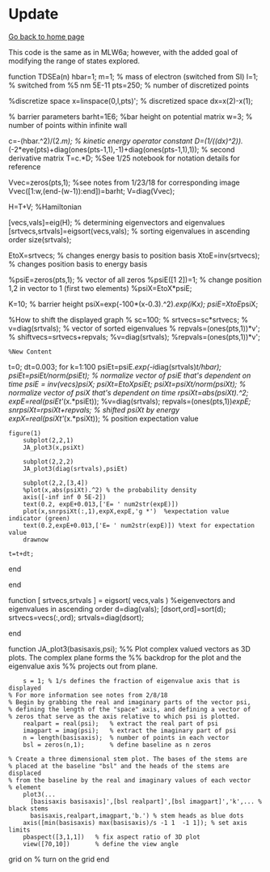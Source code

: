 # Update
[Go back to home page](/README.md)

This code is the same as in MLW6a; however, with the added goal of modifying the range of states explored.

function TDSEa(n)
hbar=1;
m=1; % mass of electron (switched from SI)
l=1; % switched from %5 nm 5E-11
pts=250; % number of discretized points

%discretize space
x=linspace(0,l,pts)'; % discretized space
dx=x(2)-x(1);

% barrier parameters
barht=1E6; %bar height on potential matrix
w=3; % number of points within infinite wall

c=-(hbar.^2)/(2.*m); % kinetic energy operator constant 
D=(1/((dx)^2)).*(-2*eye(pts)+diag(ones(pts-1,1),-1)+diag(ones(pts-1,1),1)); % second derivative matrix
T=c.*D;  %See 1/25 notebook for notation details for reference

Vvec=zeros(pts,1); %see notes from 1/23/18 for corresponding image
Vvec([1:w,(end-(w-1)):end])=barht;
V=diag(Vvec);

H=T+V; %Hamiltonian

[vecs,vals]=eig(H); % determining eigenvectors and eigenvalues
[srtvecs,srtvals]=eigsort(vecs,vals); % sorting eigenvalues in ascending order
size(srtvals);

EtoX=srtvecs; % changes energy basis to position basis
XtoE=inv(srtvecs); % changes position basis to energy basis

%psiE=zeros(pts,1); % vector of all zeros
%psiE([1 2])=1; % change position 1,2 in vector to 1 (first two elements)
%psiX=EtoX*psiE;

K=10; % barrier height 
psiX=exp(-100*(x-0.3).^2).*exp(i*K*x);
psiE=XtoE*psiX;

%How to shift the displayed graph
% sc=100; 
% srtvecs=sc*srtvecs;
% v=diag(srtvals); % vector of sorted eigenvalues
% repvals=(ones(pts,1))*v';
% shiftvecs=srtvecs+repvals;
    %v=diag(srtvals);
    %repvals=(ones(pts,1))*v';
    
   
    %New Content
t=0; dt=0.003;
for k=1:100 
    psiEt=psiE.*exp(-i*diag(srtvals)*t/hbar);
    psiEt=psiEt/norm(psiEt); % normalize vector of psiE that's dependent on time
    psiE = inv(vecs)*psiX;
    psiXt=EtoX*psiEt;
    psiXt=psiXt/norm(psiXt); % normalize vector of psiX that's dependent on time
    rpsiXt=abs(psiXt).^2;
    expE=real(psiEt'*(x.*psiEt)); 
    %v=diag(srtvals);
    repvals=(ones(pts,1))*expE;
    snrpsiXt=rpsiXt+repvals; % shifted psiXt by energy
    expX=real(psiXt'*(x.*psiXt)); % position expectation value
    
    figure(1)
        subplot(2,2,1)
        JA_plot3(x,psiXt)
        
        subplot(2,2,2)
        JA_plot3(diag(srtvals),psiEt)
        
        subplot(2,2,[3,4])
        %plot(x,abs(psiXt).^2) % the probability density
        axis([-inf inf 0 5E-2])
        text(0.2, expE+0.013,['E= ' num2str(expE)])
        plot(x,snrpsiXt(:,1),expX,expE,'g *')  %expectation value indicator (green)
        text(0.2,expE+0.013,['E= ' num2str(expE)]) %text for expectation value
        drawnow
    
    t=t+dt;
end

end

function [ srtvecs,srtvals ] = eigsort( vecs,vals ) %eigenvectors and eigenvalues in ascending order
d=diag(vals);
[dsort,ord]=sort(d);
srtvecs=vecs(:,ord);
srtvals=diag(dsort);

end

function JA_plot3(basisaxis,psi);
%% Plot complex valued vectors as 3D plots. The complex plane forms the
%% backdrop for the plot and the eigenvalue axis
%% projects out from plane.
        
        s = 1; % 1/s defines the fraction of eigenvalue axis that is displayed
    % For more information see notes from 2/8/18    
    % Begin by grabbing the real and imaginary parts of the vector psi,
    % defining the length of the "space" axis, and defining a vector of 
    % zeros that serve as the axis relative to which psi is plotted.
        realpart = real(psi);   % extract the real part of psi
        imagpart = imag(psi);   % extract the imaginary part of psi
        n = length(basisaxis);  % number of points in each vector
        bsl = zeros(n,1);       % define baseline as n zeros

    % Create a three dimensional stem plot. The bases of the stems are 
    % placed at the baseline "bsl" and the heads of the stems are displaced
    % from the baseline by the real and imaginary values of each vector
    % element
        plot3(...
          [basisaxis basisaxis]',[bsl realpart]',[bsl imagpart]','k',... % black stems
          basisaxis,realpart,imagpart,'b.') % stem heads as blue dots
        axis([min(basisaxis) max(basisaxis)/s -1 1  -1 1]); % set axis limits
        pbaspect([3,1,1])   % fix aspect ratio of 3D plot
        view([70,10])       % define the view angle
grid on             % turn on the grid
end 
